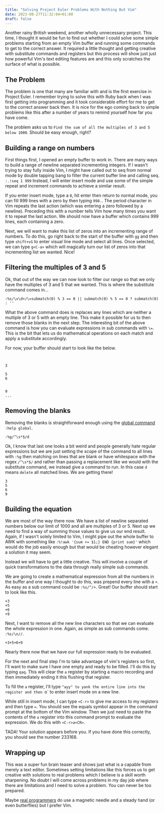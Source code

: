```yaml
---
title: "Solving Project Euler Problems With Nothing But Vim"
date: 2023-08-27T11:32:04+01:00
draft: false
---
```


Another rainy British weekend, another wholly unnecessary project. This time, I thought it would be fun to find out whether I could solve
some simple problems starting from an empty Vim buffer and running some commands to get to the correct answer. It required a little thought and 
getting creative with substitute commands and registers but this process will show just just how powerful Vim's text editing features are and this only
scratches the surface of what is possible.

## The Problem

The problem is one that many are familiar with and is the first exercise in Project Euler. I remember trying to solve this with Ruby back when I
was first getting into programming and it took considerable effort for me to get to the correct answer back then. It is nice for the ego coming
back to simple problems like this after a number of years to remind yourself how far you have come.

The problem asks us to `Find the sum of all the multiples of 3 and 5 below 1000`. Should be easy enough, right?

## Building a range on numbers

First things first, I opened an empty buffer to work in. There are many ways to build a range of newline separated incrementing integers.
If I wasn't trying to stay fully inside Vim, I might have called out to seq from normal mode by double tapping bang to filter the current buffer 
line and calling seq. `:.!seq 1 999` Instead, I will enter insert mode and use some of the simple repeat and increment commands to achieve a similar result.

If you enter insert mode, type a `0`, hit enter then return to normal mode, you can fill 999 lines with a zero by then typing `998.`. The period 
character in Vim repeats the last action (which was entering a zero followed by a newline). Preceding this with a number tells Vim how many 
times you want it to repeat the last action. We should now have a buffer which contains 999 lines, each containing a zero.

Next, we will want to make this list of zeros into an incrementing range of numbers. To do this, go right back to the start of the buffer with `gg`
and then type `shift+vG` to enter visual line mode and select all lines. Once selected, we can type `g<C-a>` which will magically turn our list
of zeros into that incrementing list we wanted. Nice!

## Filtering the multiples of 3 and 5

Ok, that out of the way we can now look to filter our range so that we only have the multiples of 3 and 5 that we wanted.
This is where the substitute command comes in...

```vim
:%s/\v\d+/\=submatch(0) % 3 == 0 || submatch(0) % 5 == 0 ? submatch(0) : ''
```

What the above command does is replaces any lines which are neither a multiple of 3 or 5 with an empty line. This make it possible for us to then
remove those blanks in the next step. The interesting bit of the above command is how you can evaluate expressions in sub commands with `\=`. This is 
the bit that lets us do mathematical operations on each match and apply a substitute accordingly.

For now, your buffer should start to look like the below.

```


3

5
6


9
...
```

## Removing the blanks

Removing the blanks is straightforward enough using the [global command](https://vim.fandom.com/wiki/Power_of_g) `:help global`.

```vim
:%g/^\s*$/d
```

Ok, I know that last one looks a bit weird and people generally hate regular expressions but we are just setting the scope of the command 
to all lines with `:%g` then matching on lines that are blank or have whitespace with the regex `/^\s*$/` and rather than passing a replacement
like we would with the substitute command, we instead give a command to run. In this case `d` means `delete` all matched lines. We are getting there!

```
3
5
6
9
```

## Building the equation

We are most of the way there now. We have a list of newline separated numbers below our limit of 1000 and all are multiples of 3 or 5.
Next up we need to find a way of summing those values to give us our end result. Again, if I wasn't solely limited to Vim, I might pipe out the 
whole buffer to AWK with something like `:%!awk '{sum += $1;} END {print sum}'` which would do the job easily enough but that would be cheating
however elegant a solution it may seem.

Instead we will have to get a little creative. This will involve a couple of quick transformations to the data through really simple sub commands.

We are going to create a mathematical expression from all the numbers in the buffer and one way I thought to do this, was prepend every line with a `+`.
As easy as a sub command could be `:%s/^/+`. Great! Our buffer should start to look like this.

```
+3
+5
+6
+9
```

Next, I want to remove all the new line characters so that we can evaluate the whole expression in one. Again, as simple as sub commands come.
`:%s/\n//`.

```
+3+5+6+9
```

Nearly there now that we have our full expression ready to be evaluated.

For the next and final step I'm to take advantage of vim's registers so first, I'll want to make sure I have one empty and ready to be filled.
I'll do this by typing `qaq`. This will clear the `a` register by starting a macro recording and then immediately ending it this flushing that
register.

To fill the `a` register, I'll type `"ayy" to yank the entire line into the register and then `o` to enter insert mode on a new line.

While still in insert mode, I can type `<C-r>` to give me access to my registers and then type `=`. You should see the equals symbol appear in 
the command prompt at the bottom of the Vim window. Then we just need to paste the contents of the `a` register into this command prompt to evaluate
the expression. We do this with `<C-r>a<CR>`.

TADA! Your solution appears before you. If you have done this correctly, you should see the number 233168.


## Wrapping up

This was a super fun brain teaser and shows just what is a capable from merely a text editor. Sometimes setting limitations like this forces us to get 
creative with solutions to real problems which I believe is a skill worth sharpening. No doubt I will come across problems in my day job where
there are limitations and I need to solve a problem. You can never be too prepared. 

Maybe [real programmers](https://xkcd.com/378/) do use a magnetic needle and a steady hand (or even butterflies) but I prefer Vim.
